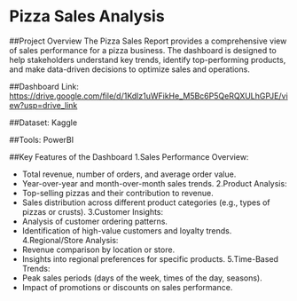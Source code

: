 # Pizza Sales Analysis 
##Project Overview
The Pizza Sales Report provides a comprehensive view of sales performance for a pizza business. The dashboard is designed to help stakeholders understand key trends, identify top-performing products, and make data-driven decisions to optimize sales and operations.

##Dashboard Link: https://drive.google.com/file/d/1Kdlz1uWFikHe_M5Bc6P5QeRQXULhGPJE/view?usp=drive_link

##Dataset: Kaggle

##Tools:
PowerBI


##Key Features of the Dashboard
1.Sales Performance Overview:
   - Total revenue, number of orders, and average order value.
   - Year-over-year and month-over-month sales trends.
2.Product Analysis:
   - Top-selling pizzas and their contribution to revenue.
   - Sales distribution across different product categories (e.g., types of pizzas or crusts).
3.Customer Insights:
   - Analysis of customer ordering patterns.
   - Identification of high-value customers and loyalty trends.
4.Regional/Store Analysis:
   - Revenue comparison by location or store.
   - Insights into regional preferences for specific products.
5.Time-Based Trends:
   - Peak sales periods (days of the week, times of the day, seasons).
   - Impact of promotions or discounts on sales performance.





